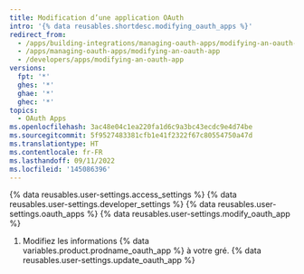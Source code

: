 ```yaml
---
title: Modification d’une application OAuth
intro: '{% data reusables.shortdesc.modifying_oauth_apps %}'
redirect_from:
  - /apps/building-integrations/managing-oauth-apps/modifying-an-oauth-app
  - /apps/managing-oauth-apps/modifying-an-oauth-app
  - /developers/apps/modifying-an-oauth-app
versions:
  fpt: '*'
  ghes: '*'
  ghae: '*'
  ghec: '*'
topics:
  - OAuth Apps
ms.openlocfilehash: 3ac48e04c1ea220fa1d6c9a3bc43ecdc9e4d74be
ms.sourcegitcommit: 5f9527483381cfb1e41f2322f67c80554750a47d
ms.translationtype: HT
ms.contentlocale: fr-FR
ms.lasthandoff: 09/11/2022
ms.locfileid: '145086396'
---
```

{% data reusables.user-settings.access_settings %} {% data reusables.user-settings.developer_settings %} {% data reusables.user-settings.oauth_apps %} {% data reusables.user-settings.modify_oauth_app %}
1. Modifiez les informations {% data variables.product.prodname_oauth_app %} à votre gré.
{% data reusables.user-settings.update_oauth_app %}
